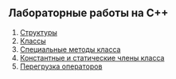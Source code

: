 ## Лабораторные работы на C++

<ol>
    <li><a href="https://github.com/allicen/Labs_C_plus_plus/tree/main/lab1">Структуры</a></li>
    <li><a href="https://github.com/allicen/Labs_C_plus_plus/tree/main/lab2">Классы</a></li>
    <li><a href="https://github.com/allicen/Labs_C_plus_plus/tree/main/lab3">Специальные методы класса</a></li>
    <li><a href="https://github.com/allicen/Labs_C_plus_plus/tree/main/lab4">Константные и статические члены класса</a></li>
    <li><a href="https://github.com/allicen/Labs_C_plus_plus/tree/main/lab5">Перегрузка операторов</a></li>
</ol>

